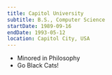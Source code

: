```yaml
---
title: Capitol University
subtitle: B.S., Computer Science
startDate: 1989-09-16
endDate: 1993-05-12
location: Capitol City, USA
---
```


* Minored in Philosophy
* Go Black Cats!
